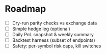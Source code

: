 # Roadmap
- [ ] Dry-run parity checks vs exchange data
- [ ] Simple hedge leg (optional)
- [ ] Daily PnL snapshot & weekly summary
- [ ] Backtest harness (subset of endpoints)
- [ ] Safety: per-symbol risk caps, kill switches
